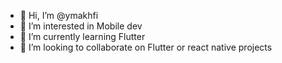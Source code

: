 - 👋 Hi, I’m @ymakhfi
- 👀 I’m interested in Mobile dev
- 🌱 I’m currently learning Flutter
- 💞️ I’m looking to collaborate on Flutter or react native projects

<!---
ymakhfi/ymakhfi is a ✨ special ✨ repository because its `README.md` (this file) appears on your GitHub profile.
You can click the Preview link to take a look at your changes.
--->

